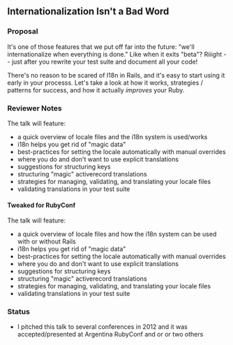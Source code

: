 ## Internationalization Isn't a Bad Word

### Proposal


It's one of those features that we put off far into the future: "we'll internationalize when everything is done." Like when it exits "beta"?
Riiight -- just after you rewrite your test suite and document all your code!

There's no reason to be scared of I18n in Rails, and it's easy to start using it early in your processs. Let's take a look at
how it works, strategies / patterns for success, and how it actually *improves* your Ruby.

### Reviewer Notes

The talk will feature:

* a quick overview of locale files and the i18n system is used/works
* i18n helps you get rid of "magic data"
* best-practices for setting the locale automatically with manual overrides
* where you do and don't want to use explicit translations
* suggestions for structuring keys
* structuring "magic" activerecord translations
* strategies for managing, validating, and translating your locale files
* validating translations in your test suite

#### Tweaked for RubyConf

The talk will feature:

* a quick overview of locale files and how the i18n system can be used with or without Rails
* i18n helps you get rid of "magic data"
* best-practices for setting the locale automatically with manual overrides
* where you do and don't want to use explicit translations
* suggestions for structuring keys
* structuring "magic" activerecord translations
* strategies for managing, validating, and translating your locale files
* validating translations in your test suite

### Status

* I pitched this talk to several conferences in 2012 and it was accepted/presented at Argentina RubyConf and or or two others
